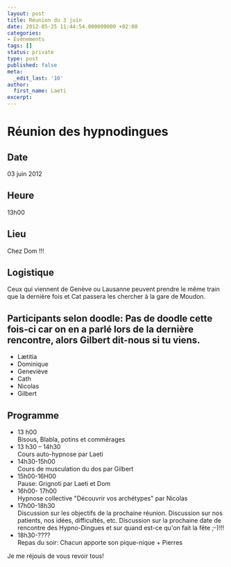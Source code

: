 ```yaml
---
layout: post
title: Réunion du 3 juin
date: 2012-05-25 11:44:54.000000000 +02:00
categories:
- Évènements
tags: []
status: private
type: post
published: false
meta:
  _edit_last: '10'
author:
  first_name: Laeti
excerpt:
---
```

<h1>Réunion des hypnodingues</h1>
<h2>Date</h2>
<p>03 juin 2012</p>
<h2>Heure</h2>
<p>13h00</p>
<h2>Lieu</h2>
<p>Chez Dom !!!</p>
<h2>Logistique</h2>
<p>Ceux qui viennent de Genève ou Lausanne peuvent prendre le même train que la dernière fois et Cat passera les chercher à la gare de Moudon.</p>
<h2>Participants selon doodle: Pas de doodle cette fois-ci car on en a parlé lors de la dernière rencontre, alors Gilbert dit-nous si tu viens.</h2>
<ul>
<li>Lætitia</li>
<li>Dominique</li>
<li>Geneviève</li>
<li>Cath</li>
<li>Nicolas</li>
<li>Gilbert</li>
</ul>
<h2>Programme</h2>
<ul>
<li>13 h00<br />
Bisous, Blabla, potins et commérages</li>
<li>13 h30 – 14h30<br />
Cours auto-hypnose par Laeti</li>
<li>14h30-15h00<br />
Cours de musculation du dos par Gilbert</li>
<li>15h00-16H00<br />
Pause: Grignoti par Laeti et Dom</li>
<li>16h00- 17h00<br />
Hypnose collective "Découvrir vos archétypes" par Nicolas</li>
<li>17h00-18h30<br />
Discussion sur les objectifs de la prochaine réunion. Discussion sur nos patients, nos idées, difficultés, etc. Discussion sur la prochaine date de rencontre des Hypno-Dingues et sur quand est-ce qu'on fait la fête ;-)!!!</li>
<li>18h30-????<br />
Repas du soir: Chacun apporte son pique-nique + Pierres</li>
</ul>
<p>Je me réjouis de vous revoir tous!</p>
